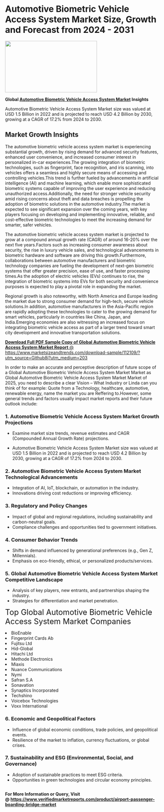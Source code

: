 <H1>Automotive Biometric Vehicle Access System Market Size, Growth and Forecast from 2024 - 2031</H1><img class="aligncenter size-medium wp-image-584254" src="https://thirdeyenews.in/wp-content/uploads/2024/09/Global-Market-Research-300x168.jpeg" alt="" width="300" height="168" /><p><strong>Global&nbsp;<a href="https://www.marketsizeandtrends.com/download-sample/112109/?utm_source=Github8j?utm_medium=203">Automotive Biometric Vehicle Access System Market</a> Insights</strong></p><p>Automotive Biometric Vehicle Access System Market size was valued at USD 1.5 Billion in 2022 and is projected to reach USD 4.2 Billion by 2030, growing at a CAGR of 17.2% from 2024 to 2030.</p><p><h2>Market Growth Insights</h2> <p>The automotive biometric vehicle access system market is experiencing substantial growth, driven by rising demand for advanced security features, enhanced user convenience, and increased consumer interest in personalized in-car experiences.The growing integration of biometric technologies, such as fingerprint, face recognition, and iris scanning, into vehicles offers a seamless and highly secure means of accessing and controlling vehicles.This trend is further fueled by advancements in artificial intelligence (AI) and machine learning, which enable more sophisticated biometric systems capable of improving the user experience and reducing unauthorized access.Additionally, the need for stronger vehicle security amid rising concerns about theft and data breaches is propelling the adoption of biometric solutions in the automotive industry.The market is expected to see significant expansion over the coming years, with key players focusing on developing and implementing innovative, reliable, and cost-effective biometric technologies to meet the increasing demand for smarter, safer vehicles.</p> <p><a href="#"></a></p> <p>The automotive biometric vehicle access system market is projected to grow at a compound annual growth rate (CAGR) of around 16-20% over the next five years.Factors such as increasing consumer awareness about security, the rise in luxury vehicle sales, and technological advancements in biometric hardware and software are driving this growth.Furthermore, collaborations between automotive manufacturers and biometric technology companies are fueling the development of next-gen biometric systems that offer greater precision, ease of use, and faster processing times.As the adoption of electric vehicles (EVs) continues to rise, the integration of biometric systems into EVs for both security and convenience purposes is expected to play a pivotal role in expanding the market.<p>Regional growth is also noteworthy, with North America and Europe leading the market due to strong consumer demand for high-tech, secure vehicle solutions.In addition, automotive manufacturers in the Asia-Pacific region are rapidly adopting these technologies to cater to the growing demand for smart vehicles, particularly in countries like China, Japan, and India.Emerging economies are also witnessing an increased focus on integrating biometric vehicle access as part of a larger trend toward smart city development and innovative transportation solutions.</p> <p><a href="#"></p><p><span class=""><strong>Download Full PDF Sample Copy of Global Automotive Biometric Vehicle Access System Market Report</strong> @ <a href="https://www.marketsizeandtrends.com/download-sample/112109/?utm_source=Github8j?utm_medium=203" target="_blank">https://www.marketsizeandtrends.com/download-sample/112109/?utm_source=Github8j?utm_medium=203</a></span></p><p>In order to make an accurate and perceptive description of future scope of a Global&nbsp;Automotive Biometric Vehicle Access System Market Market as Global&nbsp;Automotive Biometric Vehicle Access System Market Market of 2025, you need to describe a clear Vision &ndash; What Industry or Linda can you think of for example: Quote from a Technology, healthcare, automotive, renewable energy, name the market you are Reffering to.However, some general trends and factors usually impact market reports and their future outlook include:</p><h3>1.&nbsp;<strong>Automotive Biometric Vehicle Access System Market Growth Projections</strong></h3><ul><li>Examine market size trends, revenue estimates and CAGR (Compounded Annual Growth Rate) projections.</li><li><p>Automotive Biometric Vehicle Access System Market size was valued at USD 1.5 Billion in 2022 and is projected to reach USD 4.2 Billion by 2030, growing at a CAGR of 17.2% from 2024 to 2030.</p></li></ul><h3>2.&nbsp;<strong>Automotive Biometric Vehicle Access System Market Technological Advancements</strong></h3><ul><li>Integration of AI, IoT, blockchain, or automation in the industry.</li><li>Innovations driving cost reductions or improving efficiency.</li></ul><h3>3.&nbsp;<strong>Regulatory and Policy Changes</strong></h3><ul><li>Impact of global and regional regulations, including sustainability and carbon-neutral goals.</li><li>Compliance challenges and opportunities tied to government initiatives.</li></ul><h3>4.&nbsp;<strong>Consumer Behavior Trends</strong></h3><ul><li>Shifts in demand influenced by generational preferences (e.g., Gen Z, Millennials).</li><li>Emphasis on eco-friendly, ethical, or personalized products/services.</li></ul><h3>5.&nbsp;<strong>Global Automotive Biometric Vehicle Access System Market Competitive Landscape</strong></h3><ul><li>Analysis of key players, new entrants, and partnerships shaping the industry.</li><li>Strategies for differentiation and market penetration.</li></ul><p data-pm-slice="1 1 []"><span style="color: inherit; font-family: inherit; font-size: 25px;">Top Global Automotive Biometric Vehicle Access System Market Companies</span></p><div class="" data-test-id=""><p><li>BioEnable</li><li> Fingerprint Cards Ab</li><li> Fujitsu Ltd</li><li> Hid-Global</li><li> Hitachi Ltd</li><li> Methode Electronics</li><li> Miaxis</li><li> Nuance Communications</li><li> Nymi</li><li> Safran S.A</li><li> Sonavation</li><li> Synaptics Incorporated</li><li> Techshino</li><li> Voicebox Technologies</li><li> Voxx International</li></p></div><h3>6.&nbsp;<strong>Economic and Geopolitical Factors</strong></h3><ul><li>Influence of global economic conditions, trade policies, and geopolitical events.</li><li>Resilience of the market to inflation, currency fluctuations, or global crises.</li></ul><h3>7.&nbsp;<strong>Sustainability and ESG (Environmental, Social, and Governance)</strong></h3><ul><li>Adoption of sustainable practices to meet ESG criteria.</li><li>Opportunities in green technologies and circular economy principles.</li></ul><h2><strong style="font-size: 14px;">For More Information or Query, Visit @&nbsp;</strong><a style="background-color: #ffffff; font-size: 14px;" href="https://www.marketsizeandtrends.com/report/automotive-biometric-vehicle-access-system-market/" target="_blank">https://www.verifiedmarketreports.com/product/airport-passenger-boarding-bridge-market</a></h2>